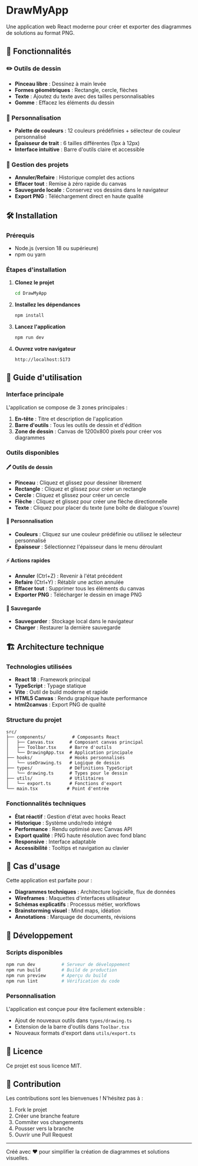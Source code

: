 # DrawMyApp

Une application web React moderne pour créer et exporter des diagrammes de solutions au format PNG.

## 🚀 Fonctionnalités

### ✏️ Outils de dessin
- **Pinceau libre** : Dessinez à main levée
- **Formes géométriques** : Rectangle, cercle, flèches
- **Texte** : Ajoutez du texte avec des tailles personnalisables
- **Gomme** : Effacez les éléments du dessin

### 🎨 Personnalisation
- **Palette de couleurs** : 12 couleurs prédéfinies + sélecteur de couleur personnalisé
- **Épaisseur de trait** : 6 tailles différentes (1px à 12px)
- **Interface intuitive** : Barre d'outils claire et accessible

### 💾 Gestion des projets
- **Annuler/Refaire** : Historique complet des actions
- **Effacer tout** : Remise à zéro rapide du canvas
- **Sauvegarde locale** : Conservez vos dessins dans le navigateur
- **Export PNG** : Téléchargement direct en haute qualité

## 🛠️ Installation

### Prérequis
- Node.js (version 18 ou supérieure)
- npm ou yarn

### Étapes d'installation

1. **Clonez le projet**
   ```bash
   cd DrawMyApp
   ```

2. **Installez les dépendances**
   ```bash
   npm install
   ```

3. **Lancez l'application**
   ```bash
   npm run dev
   ```

4. **Ouvrez votre navigateur**
   ```
   http://localhost:5173
   ```

## 📖 Guide d'utilisation

### Interface principale
L'application se compose de 3 zones principales :
1. **En-tête** : Titre et description de l'application
2. **Barre d'outils** : Tous les outils de dessin et d'édition
3. **Zone de dessin** : Canvas de 1200x800 pixels pour créer vos diagrammes

### Outils disponibles

#### 🖊️ Outils de dessin
- **Pinceau** : Cliquez et glissez pour dessiner librement
- **Rectangle** : Cliquez et glissez pour créer un rectangle
- **Cercle** : Cliquez et glissez pour créer un cercle
- **Flèche** : Cliquez et glissez pour créer une flèche directionnelle
- **Texte** : Cliquez pour placer du texte (une boîte de dialogue s'ouvre)

#### 🎨 Personnalisation
- **Couleurs** : Cliquez sur une couleur prédéfinie ou utilisez le sélecteur personnalisé
- **Épaisseur** : Sélectionnez l'épaisseur dans le menu déroulant

#### ⚡ Actions rapides
- **Annuler** (Ctrl+Z) : Revenir à l'état précédent
- **Refaire** (Ctrl+Y) : Rétablir une action annulée
- **Effacer tout** : Supprimer tous les éléments du canvas
- **Exporter PNG** : Télécharger le dessin en image PNG

#### 💾 Sauvegarde
- **Sauvegarder** : Stockage local dans le navigateur
- **Charger** : Restaurer la dernière sauvegarde

## 🏗️ Architecture technique

### Technologies utilisées
- **React 18** : Framework principal
- **TypeScript** : Typage statique
- **Vite** : Outil de build moderne et rapide
- **HTML5 Canvas** : Rendu graphique haute performance
- **html2canvas** : Export PNG de qualité

### Structure du projet
```
src/
├── components/          # Composants React
│   ├── Canvas.tsx      # Composant canvas principal
│   ├── Toolbar.tsx     # Barre d'outils
│   └── DrawingApp.tsx  # Application principale
├── hooks/              # Hooks personnalisés
│   └── useDrawing.ts   # Logique de dessin
├── types/              # Définitions TypeScript
│   └── drawing.ts      # Types pour le dessin
├── utils/              # Utilitaires
│   └── export.ts       # Fonctions d'export
└── main.tsx           # Point d'entrée
```

### Fonctionnalités techniques
- **État réactif** : Gestion d'état avec hooks React
- **Historique** : Système undo/redo intégré
- **Performance** : Rendu optimisé avec Canvas API
- **Export qualité** : PNG haute résolution avec fond blanc
- **Responsive** : Interface adaptable
- **Accessibilité** : Tooltips et navigation au clavier

## 🎯 Cas d'usage

Cette application est parfaite pour :
- **Diagrammes techniques** : Architecture logicielle, flux de données
- **Wireframes** : Maquettes d'interfaces utilisateur
- **Schémas explicatifs** : Processus métier, workflows
- **Brainstorming visuel** : Mind maps, idéation
- **Annotations** : Marquage de documents, révisions

## 🔧 Développement

### Scripts disponibles
```bash
npm run dev          # Serveur de développement
npm run build        # Build de production
npm run preview      # Aperçu du build
npm run lint         # Vérification du code
```

### Personnalisation
L'application est conçue pour être facilement extensible :
- Ajout de nouveaux outils dans `types/drawing.ts`
- Extension de la barre d'outils dans `Toolbar.tsx`
- Nouveaux formats d'export dans `utils/export.ts`

## 📝 Licence

Ce projet est sous licence MIT.

## 🤝 Contribution

Les contributions sont les bienvenues ! N'hésitez pas à :
1. Fork le projet
2. Créer une branche feature
3. Commiter vos changements
4. Pousser vers la branche
5. Ouvrir une Pull Request

---

Créé avec ❤️ pour simplifier la création de diagrammes et solutions visuelles.
